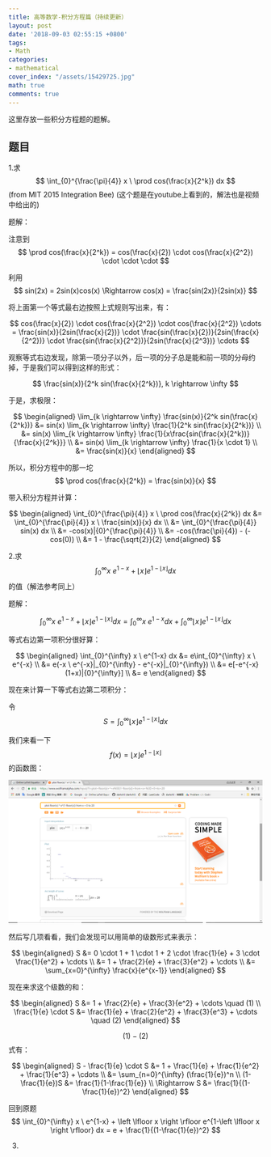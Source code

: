 ```yaml
---
title: 高等数学-积分方程篇（持续更新）
layout: post
date: '2018-09-03 02:55:15 +0800'
tags:
- Math
categories:
- mathematical
cover_index: "/assets/15429725.jpg"
math: true
comments: true
---
```


这里存放一些积分方程题的题解。

## 题目

1.求 $$ \int_{0}^{\frac{\pi}{4}} x \ \prod cos(\frac{x}{2^k}) dx $$ (from MIT 2015 Integration Bee) (这个题是在youtube上看到的，解法也是视频中给出的)

题解：

注意到 $$ \prod cos(\frac{x}{2^k}) = cos(\frac{x}{2}) \cdot cos(\frac{x}{2^2}) \cdot \cdot \cdot $$

利用 $$ sin(2x) = 2sin(x)cos(x) \Rightarrow cos(x) = \frac{sin(2x)}{2sin(x)} $$

将上面第一个等式最右边按照上式规则写出来，有：

$$ cos(\frac{x}{2}) \cdot cos(\frac{x}{2^2}) \cdot cos(\frac{x}{2^2}) \cdots = \frac{sin(x)}{2sin(\frac{x}{2})} \cdot \frac{sin(\frac{x}{2})}{2sin(\frac{x}{2^2})} \cdot \frac{sin(\frac{x}{2^2})}{2sin(\frac{x}{2^3})} \cdots  $$

观察等式右边发现，除第一项分子以外，后一项的分子总是能和前一项的分母约掉，于是我们可以得到这样的形式：

$$ \frac{sin(x)}{2^k sin(\frac{x}{2^k})}, k \rightarrow \infty $$

于是，求极限：

$$
\begin{aligned} \lim_{k \rightarrow \infty} \frac{sin(x)}{2^k sin(\frac{x}{2^k})} 
&= sin(x) \lim_{k \rightarrow \infty} \frac{1}{2^k sin(\frac{x}{2^k})} \\
&= sin(x) \lim_{k \rightarrow \infty} \frac{1}{x\frac{sin(\frac{x}{2^k})}{\frac{x}{2^k}}} \\
&= sin(x) \lim_{k \rightarrow \infty} \frac{1}{x \cdot 1} \\
&= \frac{sin(x)}{x}
\end{aligned}
$$

所以，积分方程中的那一坨 $$ \prod cos(\frac{x}{2^k}) = \frac{sin(x)}{x} $$

带入积分方程并计算：

$$
\begin{aligned}
\int_{0}^{\frac{\pi}{4}} x \ \prod cos(\frac{x}{2^k}) dx
&= \int_{0}^{\frac{\pi}{4}} x \ \frac{sin(x)}{x} dx \\
&= \int_{0}^{\frac{\pi}{4}} sin(x) dx \\
&= -cos(x)|{0}^{\frac{\pi}{4}} \\
&= -cos(\frac{\pi}{4}) - (-cos(0)) \\
&= 1 - \frac{\sqrt{2}}{2}
\end{aligned}
$$

2.求 $$ \int_{0}^{\infty} x \ e^{1-x} + \left \lfloor x \right \rfloor e^{1-\left \lfloor x \right \rfloor} dx $$ 的值（解法参考同上）

题解：

$$
\int_{0}^{\infty} x \ e^{1-x} + \left \lfloor x \right \rfloor e^{1-\left \lfloor x \right \rfloor} dx = \int_{0}^{\infty} x \ e^{1-x} dx + \int_{0}^{\infty} \left \lfloor x \right \rfloor e^{1-\left \lfloor x \right \rfloor} dx
$$

等式右边第一项积分很好算：

$$
\begin{aligned}
\int_{0}^{\infty} x \ e^{1-x} dx
&= e\int_{0}^{\infty} x \ e^{-x} \\
&= e(-x \ e^{-x}|_{0}^{\infty} - e^{-x}|_{0}^{\infty}) \\
&= e[-e^{-x}(1+x)|{0}^{\infty}] \\
&= e
\end{aligned}
$$

现在来计算一下等式右边第二项积分：

令 $$ S = \int_{0}^{\infty} \left \lfloor x \right \rfloor e^{1-\left \lfloor x \right \rfloor} dx $$

我们来看一下 $$ f(x) = \left \lfloor x \right \rfloor e^{1-\left \lfloor x \right \rfloor} $$ 的函数图：

![图1](/img/floorxe^1-floorx.png)

然后写几项看看，我们会发现可以用简单的级数形式来表示：

$$
\begin{aligned}
 S &= 0 \cdot 1 + 1 \cdot 1 + 2 \cdot \frac{1}{e} + 3 \cdot \frac{1}{e^2} + \cdots \\
 &= 1 + \frac{2}{e} + \frac{3}{e^2} + \cdots \\
 &= \sum_{x=0}^{\infty} \frac{x}{e^{x-1}}
\end{aligned}
$$ 

现在来求这个级数的和：

$$
\begin{aligned}
S &= 1 + \frac{2}{e} + \frac{3}{e^2} + \cdots \quad (1) \\
\frac{1}{e} \cdot S &= \frac{1}{e} + \frac{2}{e^2} + \frac{3}{e^3} + \cdots \quad (2)
\end{aligned}
$$

$$(1) - (2)$$式有：

$$
\begin{aligned}
S - \frac{1}{e} \cdot S &= 1 + \frac{1}{e} + \frac{1}{e^2} + \frac{1}{e^3} + \cdots \\
&= \sum_{n=0}^{\infty} (\frac{1}{e})^n \\
(1-\frac{1}{e})S &= \frac{1}{1-\frac{1}{e}} \\
\Rightarrow S &= \frac{1}{(1-\frac{1}{e})^2}
\end{aligned}
$$

回到原题 $$ \int_{0}^{\infty} x \ e^{1-x} + \left \lfloor x \right \rfloor e^{1-\left \lfloor x \right \rfloor} dx = e + \frac{1}{(1-\frac{1}{e})^2} $$

3.
